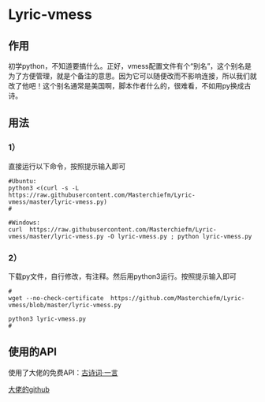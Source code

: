 # Lyric-vmess
## 作用
初学python，不知道要搞什么。正好，vmess配置文件有个“别名”，这个别名是为了方便管理，就是个备注的意思。因为它可以随便改而不影响连接，所以我们就改了他吧！这个别名通常是美国啊，脚本作者什么的，很难看，不如用py换成古诗。
## 用法
### 1）
直接运行以下命令，按照提示输入即可
```
#Ubuntu:
python3 <(curl -s -L  https://raw.githubusercontent.com/Masterchiefm/Lyric-vmess/master/lyric-vmess.py)
#

#Windows:
curl  https://raw.githubusercontent.com/Masterchiefm/Lyric-vmess/master/lyric-vmess.py -O lyric-vmess.py ; python lyric-vmess.py
```
### 2）

下载py文件，自行修改，有注释。然后用python3运行。按照提示输入即可
```
#
wget --no-check-certificate  https://github.com/Masterchiefm/Lyric-vmess/blob/master/lyric-vmess.py

python3 lyric-vmess.py
#
```
## 使用的API
使用了大佬的免费API：[古诗词·一言](https://gushi.ci/)


[大佬的github](https://github.com/xenv/gushici)
